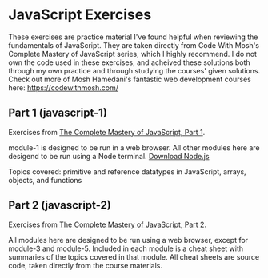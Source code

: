  # JavaScript Exercises

 These exercises are practice material I've found helpful when reviewing the fundamentals of JavaScript. They are taken directly from Code With Mosh's Complete Mastery of JavaScript series, which I highly recommend. I do not own the code used in these exercises, and acheived these solutions both through my own practice and through studying the courses' given solutions.  
 Check out more of Mosh Hamedani's fantastic web development courses here: https://codewithmosh.com/

 ## Part 1 (javascript-1)
 Exercises from [The Complete Mastery of JavaScript, Part 1](https://codewithmosh.com/p/javascript-basics-for-beginners).

 module-1 is designed to be run in a web browser. All other modules here are desigend to be run using a Node terminal. [Download Node.js](https://nodejs.org/en/)

 Topics covered: primitive and reference datatypes in JavaScript, arrays, objects, and functions

 ## Part 2 (javascript-2)
 Exercises from [The Complete Mastery of JavaScript, Part 2](https://codewithmosh.com/p/object-oriented-programming-in-javascript).

 All modules here are designed to be run using a web browser, except for module-3 and module-5. Included in each module is a cheat sheet with summaries of the topics covered in that module. All cheat sheets are source code, taken directly from the course materials.

 
